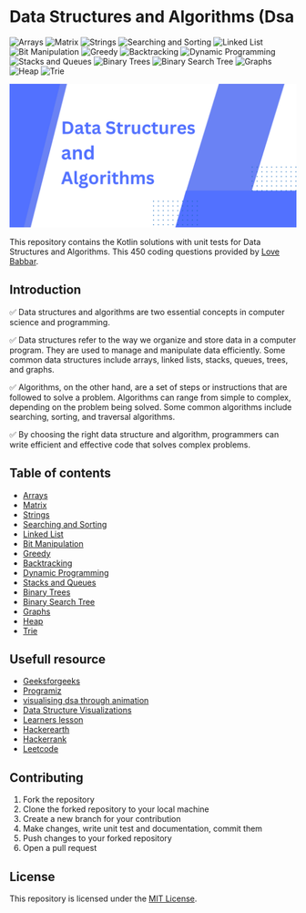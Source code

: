 # Data Structures and Algorithms (Dsa

<img src="https://img.shields.io/badge/Arrays-red" alt="Arrays"> <img src="https://img.shields.io/badge/Matrix-green" alt="Matrix"> <img src="https://img.shields.io/badge/Strings-blue" alt="Strings"> <img src="https://img.shields.io/badge/Searching and Sorting-yellow" alt="Searching and Sorting"> <img src="https://img.shields.io/badge/Linked List-purple" alt="Linked List"> <img src="https://img.shields.io/badge/Bit Manipulation-orange" alt="Bit Manipulation"> <img src="https://img.shields.io/badge/Greedy-darkgreen" alt="Greedy"> <img src="https://img.shields.io/badge/Backtracking-red" alt="Backtracking"> <img src="https://img.shields.io/badge/Dynamic Programming-yellowgreen" alt="Dynamic Programming"> <img src="https://img.shields.io/badge/Stacks and Queues-darkblue" alt="Stacks and Queues"> <img src="https://img.shields.io/badge/Binary Trees-pink" alt="Binary Trees"> <img src="https://img.shields.io/badge/Binary Search Tree-blue" alt="Binary Search Tree"> <img src="https://img.shields.io/badge/Graphs-green" alt="Graphs"> <img src="https://img.shields.io/badge/Heap-brown" alt="Heap"> <img src="https://img.shields.io/badge/Trie-blueviolet" alt="Trie">

<img src="images/banner.png" alt="Banner">

This repository contains the Kotlin solutions with unit tests
for Data Structures and Algorithms. This 450 coding questions provided by <a href='https://github.com/loveBabbar' >Love Babbar</a>.

## Introduction
✅ Data structures and algorithms are two essential concepts in computer science and programming.

✅ Data structures refer to the way we organize and store data in a computer program. They are used to manage and manipulate data efficiently. Some common data structures include arrays, linked lists, stacks, queues, trees, and graphs.

✅ Algorithms, on the other hand, are a set of steps or instructions that are followed to solve a problem. Algorithms can range from simple to complex, depending on the problem being solved. Some common algorithms include searching, sorting, and traversal algorithms. 

✅ By choosing the right data structure and algorithm, programmers can write efficient and effective code that solves complex problems.

## Table of contents
- [Arrays](https://github.com/alidehkhodaei/dsa/tree/main/src/main/kotlin/array)
- [Matrix](https://github.com/alidehkhodaei/dsa/tree/main/src/main/kotlin/matrix)
- [Strings](https://github.com/alidehkhodaei/dsa/tree/main/src/main/kotlin/strings)
- [Searching and Sorting](https://github.com/alidehkhodaei/dsa/tree/main/src/main/kotlin/searchingandsorting)
- [Linked List](https://github.com/alidehkhodaei/dsa/tree/main/src/main/kotlin/linkedlist)
- [Bit Manipulation](https://github.com/alidehkhodaei/dsa/tree/main/src/main/kotlin/bitmanipulation)
- [Greedy](https://github.com/alidehkhodaei/dsa/tree/main/src/main/kotlin/greedy)
- [Backtracking](https://github.com/alidehkhodaei/dsa/tree/main/src/main/kotlin/backtracking)
- [Dynamic Programming](https://github.com/alidehkhodaei/dsa/tree/main/src/main/kotlin/dynamicprogramming)
- [Stacks and Queues](https://github.com/alidehkhodaei/dsa/tree/main/src/main/kotlin/stacksandqueues)
- [Binary Trees](https://github.com/alidehkhodaei/dsa/tree/main/src/main/kotlin/binarytrees)
- [Binary Search Tree](https://github.com/alidehkhodaei/dsa/tree/main/src/main/kotlin/binarysearchtree)
- [Graphs](https://github.com/alidehkhodaei/dsa/tree/main/src/main/kotlin/graphs)
- [Heap](https://github.com/alidehkhodaei/dsa/tree/main/src/main/kotlin/heap)
- [Trie](https://github.com/alidehkhodaei/dsa/tree/main/src/main/kotlin/trie)
 
## Usefull resource
- <a href="https://www.geeksforgeeks.org">Geeksforgeeks</a>
- <a href="https://www.programiz.com/dsa">Programiz</a>
- <a href="https://visualgo.net" >visualising dsa through animation</a>
- <a href="https://www.cs.usfca.edu/~galles/visualization/Algorithms.html" >Data Structure Visualizations</a>
- <a href="https://www.learnerslesson.com/Data-Structures-and-Algorithms/Algorithm.htm" >Learners lesson</a>
- <a href="https://www.hackerearth.com">Hackerearth</a>
- <a href="https://www.hackerrank.com">Hackerrank</a>
- <a href="https://www.leetcode.com">Leetcode</a>

## Contributing
1. Fork the repository
2. Clone the forked repository to your local machine
3. Create a new branch for your contribution
4. Make changes, write unit test and documentation, commit them
5. Push changes to your forked repository
6. Open a pull request

## License
This repository is licensed under the [MIT License](https://choosealicense.com/licenses/mit/).

